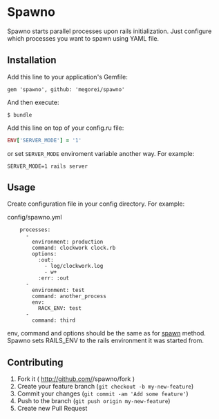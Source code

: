 # Spawno

Spawno starts parallel processes upon rails initialization. Just configure which processes you want to spawn using YAML file.

## Installation

Add this line to your application's Gemfile:

    gem 'spawno', github: 'megorei/spawno'

And then execute:

    $ bundle

Add this line on top of your config.ru file:

```ruby
ENV['SERVER_MODE'] = '1'
```

or set `SERVER_MODE` enviroment variable another way. For example:

    SERVER_MODE=1 rails server

## Usage

Create configuration file in your config directory. For example:

config/spawno.yml

        processes:
          -
            environment: production
            command: clockwork clock.rb
            options:
              :out:
                - log/clockwork.log
                - w+
              :err: :out
          -
            environment: test
            command: another_process
            env:
              RACK_ENV: test
          -
            command: third
env, command and options should be the same as for [spawn](http://www.ruby-doc.org/core-2.1.5/Kernel.html#method-i-spawn) method.
Spawno sets RAILS_ENV to the rails environment it was started from.

## Contributing

1. Fork it ( http://github.com/<my-github-username>/spawno/fork )
2. Create your feature branch (`git checkout -b my-new-feature`)
3. Commit your changes (`git commit -am 'Add some feature'`)
4. Push to the branch (`git push origin my-new-feature`)
5. Create new Pull Request
